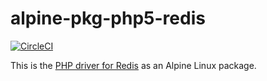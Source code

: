 # alpine-pkg-php5-redis

[![CircleCI](https://circleci.com/gh/sgerrand/alpine-pkg-php5-redis/tree/master.svg?style=svg)](https://circleci.com/gh/sgerrand/alpine-pkg-php5-redis/tree/master)

This is the [PHP driver for Redis][php-redis] as an Alpine Linux package.

[php-redis]: https://pecl.php.net/redis
